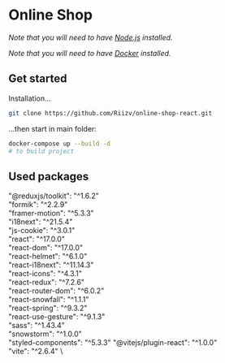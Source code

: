 # Online Shop

_Note that you will need to have [Node.js](https://nodejs.org) installed._

_Note that you will need to have [Docker](https://www.docker.com/) installed._

## Get started

Installation...

```bash
git clone https://github.com/Riizv/online-shop-react.git
```

...then start in main folder:

```bash
docker-compose up --build -d
# to build project
```

## Used packages

 "@reduxjs/toolkit": "^1.6.2" \
    "formik": "^2.2.9" \
    "framer-motion": "^5.3.3" \
    "i18next": "^21.5.4" \
    "js-cookie": "^3.0.1" \
    "react": "^17.0.0" \
    "react-dom": "^17.0.0" \
    "react-helmet": "^6.1.0" \
    "react-i18next": "^11.14.3" \
    "react-icons": "^4.3.1" \
    "react-redux": "^7.2.6" \
    "react-router-dom": "^6.0.2" \
    "react-snowfall": "^1.1.1" \
    "react-spring": "^9.3.2" \
    "react-use-gesture": "^9.1.3" \
    "sass": "^1.43.4" \
    "snowstorm": "^1.0.0" \
    "styled-components": "^5.3.3"
    "@vitejs/plugin-react": "^1.0.0" \
    "vite": "^2.6.4" \
  